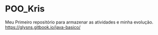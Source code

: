 # POO_Kris
Meu Primeiro repositório para armazenar as atividades e minha evolução.
https://glysns.gitbook.io/java-basico/
